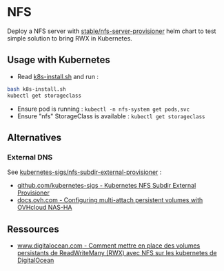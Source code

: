 # NFS

Deploy a NFS server with [stable/nfs-server-provisioner](https://github.com/helm/charts/tree/master/stable/nfs-server-provisioner#readme) helm chart to test simple solution to bring RWX in Kubernetes.

## Usage with Kubernetes

* Read [k8s-install.sh](k8s-install.sh) and run :

```bash
bash k8s-install.sh
kubectl get storageclass
```

* Ensure pod is running : `kubectl -n nfs-system get pods,svc`
* Ensure "nfs" StorageClass is available : `kubectl get storageclass`

## Alternatives

### External DNS

See [kubernetes-sigs/nfs-subdir-external-provisioner](https://github.com/kubernetes-sigs/nfs-subdir-external-provisioner#readme) :

* [github.com/kubernetes-sigs - Kubernetes NFS Subdir External Provisioner](https://github.com/kubernetes-sigs/nfs-subdir-external-provisioner#kubernetes-nfs-subdir-external-provisioner)
* [docs.ovh.com - Configuring multi-attach persistent volumes with OVHcloud NAS-HA](https://docs.ovh.com/gb/en/kubernetes/configuring-multi-attach-persistent-volumes-with-ovhcloud-nas-ha/)

## Ressources

* [www.digitalocean.com - Comment mettre en place des volumes persistants de ReadWriteMany (RWX) avec NFS sur les kubernetes de DigitalOcean](https://www.digitalocean.com/community/tutorials/how-to-set-up-readwritemany-rwx-persistent-volumes-with-nfs-on-digitalocean-kubernetes-fr)

